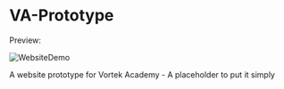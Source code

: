 # VA-Prototype
Preview:

![WebsiteDemo](https://i.imgur.com/JrROoG0.png)

A website prototype for Vortek Academy - A placeholder to put it simply
